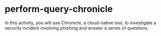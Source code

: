 # perform-query-chronicle
In this activity, you will use Chronicle, a cloud-native tool, to investigate a security incident involving phishing and answer a series of questions.
